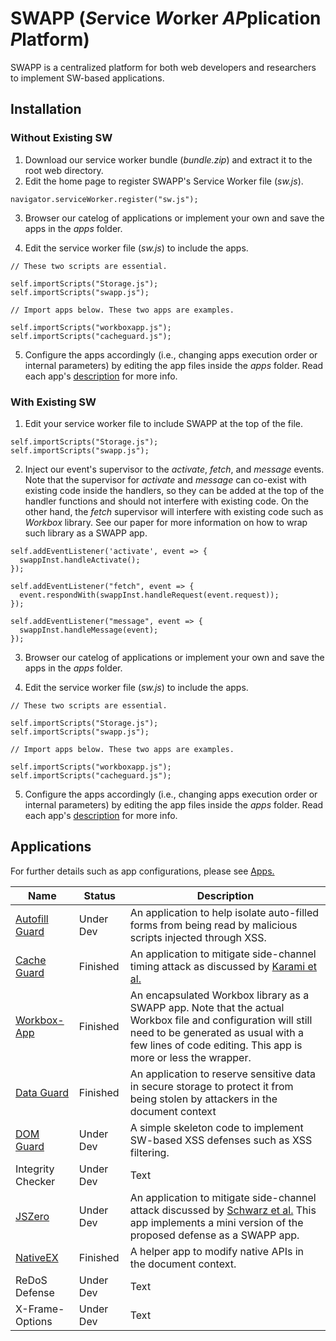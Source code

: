# SWAPP (*S*ervice *W*orker *AP*plication *P*latform)

SWAPP is a centralized platform for both web developers and researchers to implement SW-based applications. 

## Installation

### Without Existing SW

1. Download our service worker bundle (*bundle.zip*) and extract it to the root web directory.
2. Edit the home page to register SWAPP's Service Worker file (*sw.js*). 

`navigator.serviceWorker.register("sw.js");`

3. Browser our catelog of applications or implement your own and save the apps in the *apps* folder.

4. Edit the service worker file (*sw.js*) to include the apps.

```
// These two scripts are essential.

self.importScripts("Storage.js");
self.importScripts("swapp.js");

// Import apps below. These two apps are examples.

self.importScripts("workboxapp.js");
self.importScripts("cacheguard.js");
```

5. Configure the apps accordingly (i.e., changing apps execution order or internal parameters) by editing the app files inside the *apps* folder. Read each app's [description](https://github.com/cpx0rpc/swapp/tree/main/apps) for more info.

### With Existing SW

1. Edit your service worker file to include SWAPP at the top of the file.

```
self.importScripts("Storage.js");
self.importScripts("swapp.js");
```

2. Inject our event's supervisor to the *activate*, *fetch*, and *message* events. Note that the supervisor for *activate* and *message* can co-exist with existing code inside the handlers, so they can be added at the top of the handler functions and should not interfere with existing code. On the other hand, the *fetch* supervisor will interfere with existing code such as *Workbox* library. See our paper for more information on how to wrap such library as a SWAPP app.

```
self.addEventListener('activate', event => {
  swappInst.handleActivate();
});

self.addEventListener("fetch", event => {
  event.respondWith(swappInst.handleRequest(event.request));
});

self.addEventListener("message", event => {
  swappInst.handleMessage(event);
});
```

3. Browser our catelog of applications or implement your own and save the apps in the *apps* folder.

4. Edit the service worker file (*sw.js*) to include the apps.

```
// These two scripts are essential.

self.importScripts("Storage.js");
self.importScripts("swapp.js");

// Import apps below. These two apps are examples.

self.importScripts("workboxapp.js");
self.importScripts("cacheguard.js");
```

5. Configure the apps accordingly (i.e., changing apps execution order or internal parameters) by editing the app files inside the *apps* folder. Read each app's [description](https://github.com/cpx0rpc/swapp/tree/main/apps) for more info.

## Applications
For further details such as app configurations, please see [Apps.](https://github.com/cpx0rpc/swapp/tree/main/apps)

| Name              | Status    | Description |
| -----------       | --------- | ----------- |
| [Autofill Guard](https://github.com/cpx0rpc/swapp/tree/main/apps#autofill-guard)    | Under Dev | An application to help isolate auto-filled forms from being read by malicious scripts injected through XSS. |
| [Cache Guard](https://github.com/cpx0rpc/swapp/tree/main/apps#cache-guard)       | Finished | An application to mitigate side-channel timing attack as discussed by [Karami et al.](https://www.ndss-symposium.org/ndss-paper/awakening-the-webs-sleeper-agents-misusing-service-workers-for-privacy-leakage/) |
| [Workbox-App](https://github.com/cpx0rpc/swapp/tree/main/apps#workbox-app)       | Finished | An encapsulated Workbox library as a SWAPP app. Note that the actual Workbox file and configuration will still need to be generated as usual with a few lines of code editing. This app is more or less the wrapper. |
| [Data Guard](https://github.com/cpx0rpc/swapp/tree/main/apps#data-guard)        | Finished | An application to reserve sensitive data in secure storage to protect it from being stolen by attackers in the document context | 
| [DOM Guard](https://github.com/cpx0rpc/swapp/tree/main/apps#dom-guard)         | Under Dev | A simple skeleton code to implement SW-based XSS defenses such as XSS filtering. |
| Integrity Checker | Under Dev | Text |
| [JSZero](https://github.com/cpx0rpc/swapp/tree/main/apps#jszero)            | Under Dev | An application to mitigate side-channel attack discussed by [Schwarz et al.](https://www.ndss-symposium.org/wp-content/uploads/2018/02/ndss2018_07A-3_Schwarz_paper.pdf) This app implements a mini version of the proposed defense as a SWAPP app. |
| [NativeEX](https://github.com/cpx0rpc/swapp/tree/main/apps#nativeex)          | Finished | A helper app to modify native APIs in the document context. |
| ReDoS Defense     | Under Dev | Text |
| X-Frame-Options   | Under Dev | Text |
